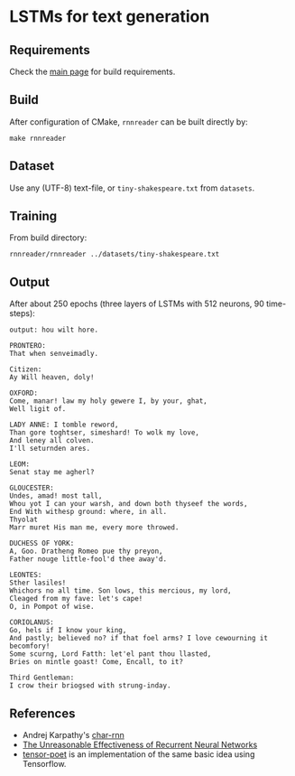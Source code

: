 # LSTMs for text generation
## Requirements
Check the [main page](../../..) for build requirements.
## Build
After configuration of CMake, `rnnreader` can be built directly by:
```
make rnnreader
```
## Dataset
Use any (UTF-8) text-file, or `tiny-shakespeare.txt` from `datasets`.

## Training
From build directory:
```
rnnreader/rnnreader ../datasets/tiny-shakespeare.txt
```
## Output
After about 250 epochs (three layers of LSTMs with 512 neurons, 90 time-steps):
```
output: hou wilt hore.

PRONTERO:
That when senveimadly.

Citizen:
Ay Will heaven, doly!

OXFORD:
Come, manar! law my holy gewere I, by your, ghat,
Well ligit of.

LADY ANNE: I tomble reword,
Than gore toghtser, simeshard! To wolk my love,
And leney all colven.
I'll seturnden ares.

LEOM:
Senat stay me agherl?

GLOUCESTER:
Undes, amad! most tall,
Whou yot I can your warsh, and down both thyseef the words,
End With withesp ground: where, in all.
Thyolat
Marr muret His man me, every more throwed.

DUCHESS OF YORK:
A, Goo. Dratheng Romeo pue thy preyon,
Father nouge little-fool'd thee away'd.

LEONTES:
Sther lasiles!
Whichors no all time. Son lows, this mercious, my lord,
Cleaged from my fave: let's cape!
O, in Pompot of wise.

CORIOLANUS:
Go, hels if I know your king,
And pastly; believed no? if that foel arms? I love cewourning it becomfory!
Some scurng, Lord Fatth: let'el pant thou llasted,
Bries on mintle goast! Come, Encall, to it?

Third Gentleman:
I crow their briogsed with strung-inday.
```
## References
* Andrej Karpathy's [char-rnn](https://github.com/karpathy/char-rnn)
* [The Unreasonable Effectiveness of Recurrent Neural Networks](http://karpathy.github.io/2015/05/21/rnn-effectiveness/)
* [tensor-poet](https://github.com/domschl/tensor-poet) is an implementation of the same basic idea using Tensorflow.
